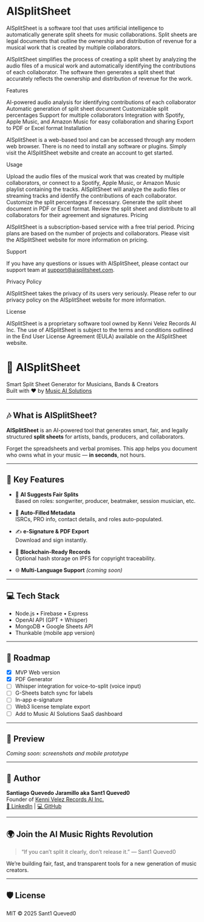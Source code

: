 # AISplitSheet

AISplitSheet is a software tool that uses artificial intelligence to automatically generate split sheets for music collaborations. Split sheets are legal documents that outline the ownership and distribution of revenue for a musical work that is created by multiple collaborators.

AISplitSheet simplifies the process of creating a split sheet by analyzing the audio files of a musical work and automatically identifying the contributions of each collaborator. The software then generates a split sheet that accurately reflects the ownership and distribution of revenue for the work.

Features

AI-powered audio analysis for identifying contributions of each collaborator
Automatic generation of split sheet document
Customizable split percentages
Support for multiple collaborators
Integration with Spotify, Apple Music, and Amazon Music for easy collaboration and sharing
Export to PDF or Excel format
Installation

AISplitSheet is a web-based tool and can be accessed through any modern web browser. There is no need to install any software or plugins. Simply visit the AISplitSheet website and create an account to get started.

Usage

Upload the audio files of the musical work that was created by multiple collaborators, or connect to a Spotify, Apple Music, or Amazon Music playlist containing the tracks.
AISplitSheet will analyze the audio files or streaming tracks and identify the contributions of each collaborator.
Customize the split percentages if necessary.
Generate the split sheet document in PDF or Excel format.
Review the split sheet and distribute to all collaborators for their agreement and signatures.
Pricing

AISplitSheet is a subscription-based service with a free trial period. Pricing plans are based on the number of projects and collaborators. Please visit the AISplitSheet website for more information on pricing.

Support

If you have any questions or issues with AISplitSheet, please contact our support team at support@aisplitsheet.com.

Privacy Policy

AISplitSheet takes the privacy of its users very seriously. Please refer to our privacy policy on the AISplitSheet website for more information.

License

AISplitSheet is a proprietary software tool owned by Kenni Velez Records AI Inc. The use of AISplitSheet is subject to the terms and conditions outlined in the End User License Agreement (EULA) available on the AISplitSheet website.

# 🤖 AISplitSheet

Smart Split Sheet Generator for Musicians, Bands & Creators  
Built with ❤️ by [Music AI Solutions](https://github.com/KenniVelez/music-ai-solutions)

---

## 🎶 What is AISplitSheet?

**AISplitSheet** is an AI-powered tool that generates smart, fair, and legally structured **split sheets** for artists, bands, producers, and collaborators.

Forget the spreadsheets and verbal promises. This app helps you document who owns what in your music — **in seconds**, not hours.

---

## 🔑 Key Features

- 🧠 **AI Suggests Fair Splits**  
  Based on roles: songwriter, producer, beatmaker, session musician, etc.

- 📃 **Auto-Filled Metadata**  
  ISRCs, PRO info, contact details, and roles auto-populated.

- ✍️ **e-Signature & PDF Export**  
  Download and sign instantly.

- 🔐 **Blockchain-Ready Records**  
  Optional hash storage on IPFS for copyright traceability.

- 🌐 **Multi-Language Support** *(coming soon)*

---

## 💻 Tech Stack

- Node.js • Firebase • Express
- OpenAI API (GPT + Whisper)
- MongoDB • Google Sheets API
- Thunkable (mobile app version)

---

## 🚀 Roadmap

- [x] MVP Web version  
- [x] PDF Generator  
- [ ] Whisper integration for voice-to-split (voice input)  
- [ ] G-Sheets batch sync for labels  
- [ ] In-app e-signature  
- [ ] Web3 license template export  
- [ ] Add to Music AI Solutions SaaS dashboard

---

## 📸 Preview

*Coming soon: screenshots and mobile prototype*

---

## 🧠 Author

**Santiago Quevedo Jaramillo aka Sant1 Queved0**  
Founder of [Kenni Velez Records AI Inc.](https://tune.fm/KenniVelez)  
[🔗 LinkedIn](https://linkedin.com/in/queved0) | [💻 GitHub](https://github.com/KenniVelez)

---

## 🌍 Join the AI Music Rights Revolution

> “If you can’t split it clearly, don’t release it.” — Sant1 Queved0

We’re building fair, fast, and transparent tools for a new generation of music creators.

---

## 🛡️ License

MIT © 2025 Sant1 Queved0